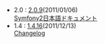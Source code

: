 - 2.0 : [2.0.9](http://symfony.com/download)(2011/01/06)<br />
  [Symfony2日本語ドキュメント](http://docs.symfony.gr.jp/)
- 1.4 : [1.4.16](http://www.symfony-project.org/installation)(2011/12/13)<br />
  [Changelog](/changelog/1_4)
